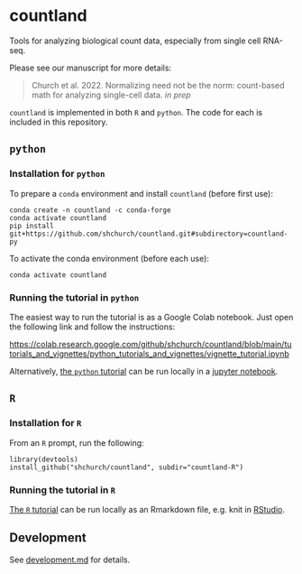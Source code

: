 # countland

Tools for analyzing biological count data, especially from single cell RNA-seq. 

Please see our manuscript for more details:

> Church et al. 2022. Normalizing need not be the norm: count-based math for analyzing single-cell data. _in prep_

`countland` is implemented in both `R` and `python`. The code for each is included in this repository.

## `python`

### Installation for `python`

To prepare a `conda` environment and install `countland` (before first use):

    conda create -n countland -c conda-forge
    conda activate countland
    pip install git+https://github.com/shchurch/countland.git#subdirectory=countland-py

To activate the conda environment (before each use):

    conda activate countland

### Running the tutorial in `python`

The easiest way to run the tutorial is as a Google Colab notebook. Just open the following link and follow the instructions:

https://colab.research.google.com/github/shchurch/countland/blob/main/tutorials_and_vignettes/python_tutorials_and_vignettes/vignette_tutorial.ipynb

Alternatively, [the `python` tutorial](./tutorials_and_vignettes/python_tutorials_and_vignettes//vignette_tutorial.ipynb) can be run locally in a [jupyter notebook](https://jupyter.org/).

## `R`

### Installation for `R`

From an `R` prompt, run the following: 

    library(devtools)
    install_github("shchurch/countland", subdir="countland-R")

### Running the tutorial in `R`

[The `R` tutorial](./tutorials_and_vignettes/R_tutorials_and_vignettes//vignette-tutorial.Rmd) can be run locally as an Rmarkdown file, e.g. knit in [RStudio](https://www.rstudio.com/).

## Development

See [development.md](./development.md) for details.
